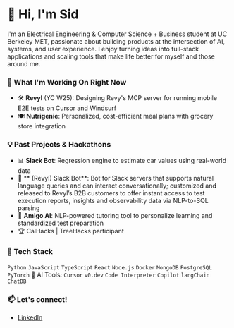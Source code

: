 # 👋 Hi, I'm Sid

I'm an Electrical Engineering & Computer Science + Business student at UC Berkeley MET, passionate about building products at the intersection of AI, systems, and user experience. I enjoy turning ideas into full-stack applications and scaling tools that make life better for myself and those around me.

### 🚀 What I'm Working On Right Now
- 🛠 **Revyl** (YC W25): Designing Revy's MCP server for running mobile E2E tests on Cursor and Windsurf
- 🍽️ **Nutrigenie**: Personalized, cost-efficient meal plans with grocery store integration

### 💡 Past Projects & Hackathons
- 📊 **Slack Bot**: Regression engine to estimate car values using real-world data
- 🔔 ** (Revyl) Slack Bot**: Bot for Slack servers that supports natural language queries and can interact conversationally; customized and released to Revyl’s B2B customers to offer instant access to test execution reports, insights and observability data via NLP-to-SQL parsing
- 🤖 **Amigo AI**: NLP-powered tutoring tool to personalize learning and standardized test preparation
- 🏆 CalHacks | TreeHacks participant

### 🧰 Tech Stack
`Python` `JavaScript` `TypeScript` `React` `Node.js` `Docker` `MongoDB` `PostgreSQL` `PyTorch`
🧠 AI Tools: `Cursor` `v0.dev` `Code Interpreter` `Copilot` `langChain` `ChatDB`

### 📫 Let's connect!
- [LinkedIn](https://www.linkedin.com/in/siddharthv)
